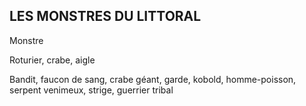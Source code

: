 ## LES MONSTRES DU LITTORAL


Monstre

Roturier, crabe, aigle

Bandit, faucon de sang, crabe géant,
garde, kobold, homme-poisson, serpent
venimeux, strige, guerrier tribal
